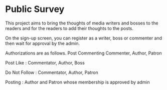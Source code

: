 <h1>Public Survey</h1>

This project aims to bring the thoughts of media writers and bosses to the readers and for the readers to add their thoughts to the posts.

On the sign-up screen, you can register as a writer, boss or commenter and then wait for approval by the admin.

Authorizations are as follows.
Post Commenting Commenter, Author, Patron

Post Like : Commentator, Author, Boss

Do Not Follow : Commentator, Author, Patron

Posting : Author and Patron whose membership is approved by admin
